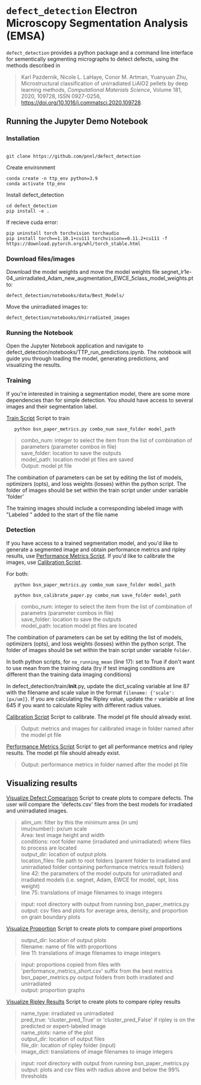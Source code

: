 # `defect_detection` Electron Microscopy Segmentation Analysis (EMSA)


`defect_detection` provides a python package and a command line interface for
sementically segmenting micrographs to detect defects, using the methods
described in


>   Karl Pazdernik, Nicole L. LaHaye, Conor M. Artman, Yuanyuan Zhu,
>   Microstructural classification of unirradiated LiAlO2 pellets by deep learning methods,
>   *Computational Materials Science*,
>   Volume 181,
>   2020,
>   109728,
>   ISSN 0927-0256,
>   https://doi.org/10.1016/j.commatsci.2020.109728.

## Running the Jupyter Demo Notebook

### Installation

 ``` 

git clone https://github.com/pnnl/defect_detection
``` 

Create environment
``` 
conda create -n ttp_env python=3.9
conda activate ttp_env
``` 
Install defect_detection
``` 
cd defect_detection
pip install -e .
```
If recieve cuda error:
```
pip uninstall torch torchvision torchaudio
pip install torch==1.10.1+cu111 torchvision==0.11.2+cu111 -f https://download.pytorch.org/whl/torch_stable.html
```

### Download files/images

Download the model weights and move the model weights file segnet_lr1e-04_unirradiated_Adam_new_augmentation_EWCE_5class_model_weights.pt to:
```
defect_detection/notebooks/data/Best_Models/
```
Move the unirradiated images to:
```
defect_detection/notebooks/Unirradiated_images
```

### Running the Notebook

Open the Jupyter Notebook application and navigate to defect_detection/notebooks/TTP_run_predictions.ipynb. The notebook will guide you through loading the model, generating predictions, and visualizing the results.

### Training

If you're interested in training a segmentation model, there are some more dependencies than for simple detection.  You should have access to several images and their segmentation label.  


[Train Script](scripts/bsn_paper_train.py)
Script to train<br>
``` 
   python bsn_paper_metrics.py combo_num save_folder model_path
``` 
>combo_num: integer to select the item from the list of combination of parameters (parameter combos in file)<br>
>save_folder: location to save the outputs<br>
>model_path: location model pt files are saved<br>
>Output: model pt file<br>

The combination of parameters can be set by editing the list of models, optimizers (opts), and loss weights (losses) within the python script. The folder of images should be set within the train script under under variable 'folder'

The training images should include a corresponding labeled image with "Labeled " added to the start of the file name




### Detection

If you have access to a trained segmentation model, and you'd like to generate a segmented image and obtain performance metrics and ripley results, use
[Performance Metrics Script](scripts/bsn_paper_metrics.py). If you'd like to calibrate the images, use
[Calibration Script](scripts/bsn_calibrate_paper.py).

For both: <br>
``` 
   python bsn_paper_metrics.py combo_num save_folder model_path
``` 
``` 
   python bsn_calibrate_paper.py combo_num save_folder model_path
``` 
>combo_num: integer to select the item from the list of combination of parametrs (parameter combos in file)<br>
>save_folder: location to save the outputs<br>
>model_path: location model pt files are located<br>


The combination of parameters can be set by editing the list of models, optimizers (opts), and loss weights (losses) within the python script. The folder of images should be set within the train script under variable `folder`.

In both python scripts, for `no_running_mean` (line 17): set to True if don't want to use mean from the training data (try if test imaging conditions are different than the training data imaging conditions)

In defect_detection/train/__init__.py, update the dict_scaling variable at line 87 with the filename and scale value in the format `filename: {'scale': [px/um]}`. If you are calculating the Ripley value, update the `r` variable at line 645 if you want to calculate Ripley with different radius values. 


[Calibration Script](scripts/bsn_calibrate_paper.py)
Script to calibrate. The model pt file should already exist.
>Output: metrics and images for calibrated image in folder named after the model pt file<br>

[Performance Metrics Script](scripts/bsn_paper_metrics.py)
Script to get all performance metrics and ripley results. The model pt file should already exist.
 >Output: performance metrics in folder named after the model pt file<br>

## Visualizing results

[Visualize Defect Comparison](scripts/condition_comparison.R)
Script to create plots to compare defects. The user will compare the 'defects.csv' files from the best models for irradiated and unirradiated images.
>alim_um: filter by this the minimum area (in um)<br>
>imu{number}:  px/um scale<br>
>Area: test image height and width<br>
>conditions: root folder name (irradiated and unirradiated) where files to process are located<br>
>output_dir: location of output plots<br>
>location_files: file path to root folders (parent folder to irradiated and unirradiated folder containing performance metrics result folders)<br>
>line 42: the parameters of the model outputs for unirradiated and irradiated models (i.e. segnet, Adam, EWCE for model, opt, loss weight)<br>
>line 75: translations of image filenames to image integers<br>

>input: root directory with output from running bsn_paper_metrics.py<br>
>output: csv files and plots for average area, density, and proportion on grain boundary plots<br>

[Visualize Proportion](scripts/proportion_plot.R)
Script to create plots to compare pixel proportions

>output_dir: location of output plots<br>
>filename: name of file with proportions<br>
>line 11: translations of image filenames to image integers<br>

>input: proportions copied from files with 'performance_metrics_short.csv' suffix from the best metrics bsn_paper_metrics.py output folders from both irradiated and unirradiated <br>
>output: proportion graphs<br>


[Visualize Ripley Results](scripts/ripley_plot.py)
Script to create plots to compare ripley results

>name_type: irradiated vs unirradiated<br>
>pred_true: 'cluster_pred_True' or 'cluster_pred_False' if ripley is on the predicted or expert-labeled image<br>
>name_plots: name of the plot<br>
>output_dir: location of output files<br>
>file_dir: location of ripley folder (input)<br>
>image_dict: translations of image filenames to image integers<br>

>input: root directory with output from running bsn_paper_metrics.py<br>
>output: plots and csv files with radius above and below the 99% thresholds<br>


